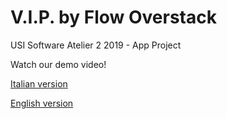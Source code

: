 # V.I.P. by Flow Overstack
USI Software Atelier 2 2019 - App Project


Watch our demo video!

[Italian version](https://youtu.be/YySDm96c-9A)

[English version](https://youtu.be/JaN0SMoMQOY)
